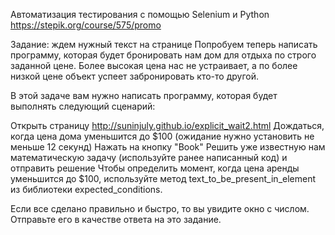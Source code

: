 Автоматизация тестирования с помощью Selenium и Python
https://stepik.org/course/575/promo 

Задание: ждем нужный текст на странице
Попробуем теперь написать программу, которая будет бронировать нам дом для отдыха по строго заданной цене. 
Более высокая цена нас не устраивает, а по более низкой цене объект успеет забронировать кто-то другой.

В этой задаче вам нужно написать программу, которая будет выполнять следующий сценарий:

Открыть страницу http://suninjuly.github.io/explicit_wait2.html
Дождаться, когда цена дома уменьшится до $100 (ожидание нужно установить не меньше 12 секунд)
Нажать на кнопку "Book"
Решить уже известную нам математическую задачу (используйте ранее написанный код) и отправить решение
Чтобы определить момент, когда цена аренды уменьшится до $100, используйте метод text_to_be_present_in_element 
из библиотеки expected_conditions.

Если все сделано правильно и быстро, то вы увидите окно с числом. Отправьте его в качестве ответа на это задание.
